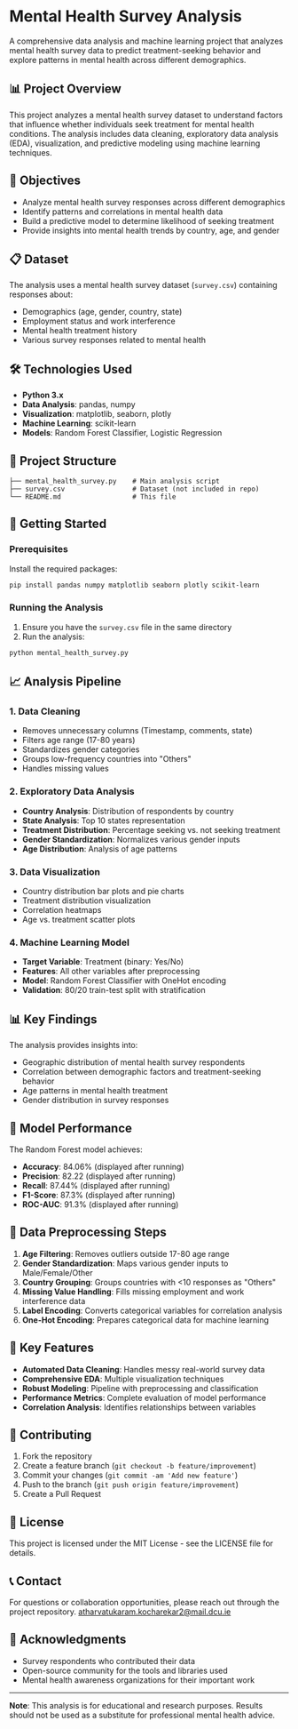# Mental Health Survey Analysis

A comprehensive data analysis and machine learning project that analyzes mental health survey data to predict treatment-seeking behavior and explore patterns in mental health across different demographics.

## 📊 Project Overview

This project analyzes a mental health survey dataset to understand factors that influence whether individuals seek treatment for mental health conditions. The analysis includes data cleaning, exploratory data analysis (EDA), visualization, and predictive modeling using machine learning techniques.

## 🎯 Objectives

- Analyze mental health survey responses across different demographics
- Identify patterns and correlations in mental health data
- Build a predictive model to determine likelihood of seeking treatment
- Provide insights into mental health trends by country, age, and gender

## 📋 Dataset

The analysis uses a mental health survey dataset (`survey.csv`) containing responses about:
- Demographics (age, gender, country, state)
- Employment status and work interference
- Mental health treatment history
- Various survey responses related to mental health

## 🛠 Technologies Used

- **Python 3.x**
- **Data Analysis**: pandas, numpy
- **Visualization**: matplotlib, seaborn, plotly
- **Machine Learning**: scikit-learn
- **Models**: Random Forest Classifier, Logistic Regression

## 📁 Project Structure

```
├── mental_health_survey.py    # Main analysis script
├── survey.csv                 # Dataset (not included in repo)
└── README.md                  # This file
```

## 🚀 Getting Started

### Prerequisites

Install the required packages:

```bash
pip install pandas numpy matplotlib seaborn plotly scikit-learn
```

### Running the Analysis

1. Ensure you have the `survey.csv` file in the same directory
2. Run the analysis:

```bash
python mental_health_survey.py
```

## 📈 Analysis Pipeline

### 1. Data Cleaning
- Removes unnecessary columns (Timestamp, comments, state)
- Filters age range (17-80 years)
- Standardizes gender categories
- Groups low-frequency countries into "Others"
- Handles missing values

### 2. Exploratory Data Analysis
- **Country Analysis**: Distribution of respondents by country
- **State Analysis**: Top 10 states representation
- **Treatment Distribution**: Percentage seeking vs. not seeking treatment
- **Gender Standardization**: Normalizes various gender inputs
- **Age Distribution**: Analysis of age patterns

### 3. Data Visualization
- Country distribution bar plots and pie charts
- Treatment distribution visualization
- Correlation heatmaps
- Age vs. treatment scatter plots

### 4. Machine Learning Model
- **Target Variable**: Treatment (binary: Yes/No)
- **Features**: All other variables after preprocessing
- **Model**: Random Forest Classifier with OneHot encoding
- **Validation**: 80/20 train-test split with stratification

## 📊 Key Findings

The analysis provides insights into:
- Geographic distribution of mental health survey respondents
- Correlation between demographic factors and treatment-seeking behavior
- Age patterns in mental health treatment
- Gender distribution in survey responses

## 🎯 Model Performance

The Random Forest model achieves:
- **Accuracy**: 84.06% (displayed after running)
- **Precision**: 82.22 (displayed after running)
- **Recall**: 87.44% (displayed after running)
- **F1-Score**: 87.3% (displayed after running)
- **ROC-AUC**: 91.3% (displayed after running)

## 🔧 Data Preprocessing Steps

1. **Age Filtering**: Removes outliers outside 17-80 age range
2. **Gender Standardization**: Maps various gender inputs to Male/Female/Other
3. **Country Grouping**: Groups countries with <10 responses as "Others"
4. **Missing Value Handling**: Fills missing employment and work interference data
5. **Label Encoding**: Converts categorical variables for correlation analysis
6. **One-Hot Encoding**: Prepares categorical data for machine learning

## 📝 Key Features

- **Automated Data Cleaning**: Handles messy real-world survey data
- **Comprehensive EDA**: Multiple visualization techniques
- **Robust Modeling**: Pipeline with preprocessing and classification
- **Performance Metrics**: Complete evaluation of model performance
- **Correlation Analysis**: Identifies relationships between variables

## 🤝 Contributing

1. Fork the repository
2. Create a feature branch (`git checkout -b feature/improvement`)
3. Commit your changes (`git commit -am 'Add new feature'`)
4. Push to the branch (`git push origin feature/improvement`)
5. Create a Pull Request

## 📄 License

This project is licensed under the MIT License - see the LICENSE file for details.

## 📞 Contact

For questions or collaboration opportunities, please reach out through the project repository.
atharvatukaram.kocharekar2@mail.dcu.ie

## 🙏 Acknowledgments

- Survey respondents who contributed their data
- Open-source community for the tools and libraries used
- Mental health awareness organizations for their important work

---

**Note**: This analysis is for educational and research purposes. Results should not be used as a substitute for professional mental health advice.
